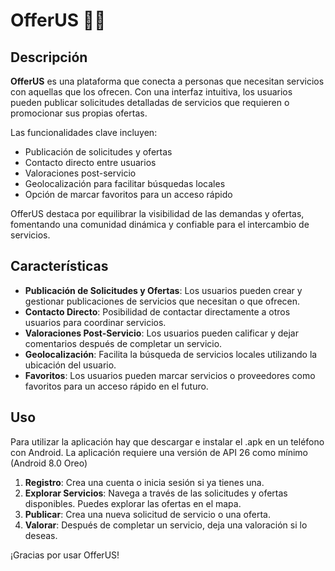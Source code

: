# OfferUS 💸🤝

## Descripción

**OfferUS** es una plataforma que conecta a personas que necesitan servicios con aquellas que los ofrecen. Con una interfaz intuitiva, los usuarios pueden publicar solicitudes detalladas de servicios que requieren o promocionar sus propias ofertas.

Las funcionalidades clave incluyen:
- Publicación de solicitudes y ofertas
- Contacto directo entre usuarios
- Valoraciones post-servicio
- Geolocalización para facilitar búsquedas locales
- Opción de marcar favoritos para un acceso rápido

OfferUS destaca por equilibrar la visibilidad de las demandas y ofertas, fomentando una comunidad dinámica y confiable para el intercambio de servicios.

## Características

- **Publicación de Solicitudes y Ofertas**: Los usuarios pueden crear y gestionar publicaciones de servicios que necesitan o que ofrecen.
- **Contacto Directo**: Posibilidad de contactar directamente a otros usuarios para coordinar servicios.
- **Valoraciones Post-Servicio**: Los usuarios pueden calificar y dejar comentarios después de completar un servicio.
- **Geolocalización**: Facilita la búsqueda de servicios locales utilizando la ubicación del usuario.
- **Favoritos**: Los usuarios pueden marcar servicios o proveedores como favoritos para un acceso rápido en el futuro.

## Uso

Para utilizar la aplicación hay que descargar e instalar el .apk en un teléfono con Android. La aplicación requiere una versión de API 26 como mínimo (Android 8.0 Oreo)

1. **Registro**: Crea una cuenta o inicia sesión si ya tienes una.
2. **Explorar Servicios**: Navega a través de las solicitudes y ofertas disponibles. Puedes explorar las ofertas en el mapa.
3. **Publicar**: Crea una nueva solicitud de servicio o una oferta.
4. **Valorar**: Después de completar un servicio, deja una valoración si lo deseas.

¡Gracias por usar OfferUS!
